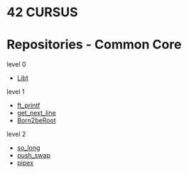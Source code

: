 # 42 CURSUS

# Repositories - Common Core

level 0
* [Libt](https://github.com/PalmNeko/Libt)

level 1
* [ft_printf](https://github.com/PalmNeko/ft_printf)
* [get_next_line](https://github.com/PalmNeko/get_next_line)
* [Born2beRoot](https://github.com/PalmNeko/Born2beRoot)

level 2
* [so_long](https://github.com/PalmNeko/so_long)
* [push_swap](https://github.com/PalmNeko/push_swap)
* [pipex](https://github.com/PalmNeko/pipex)
